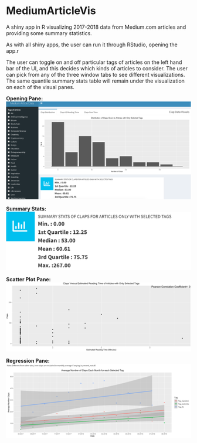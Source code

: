 # MediumArticleVis
A shiny app in R visualizing 2017-2018 data from Medium.com articles and providing some summary statistics. 

As with all shiny apps, the user can run it through RStudio, opening the app.r

The user can toggle on and off particular tags of articles on the left hand bar of the UI, and this decides which kinds of articles to consider. The user can pick from any of the three window tabs to see different visualizations. The same quantile summary stats table will remain under the visualization on each of the visual panes. 


**Opening Pane:**
![alt text](https://github.com/danield2255/MediumArticleVis/blob/master/imgs/main_img.png)

**Summary Stats:**
![alt text](https://github.com/danield2255/MediumArticleVis/blob/master/imgs/stats.png)

**Scatter Plot Pane:**
![alt text](https://github.com/danield2255/MediumArticleVis/blob/master/imgs/scatter.png)

**Regression Pane:**
![alt text](https://github.com/danield2255/MediumArticleVis/blob/master/imgs/regression.png)
